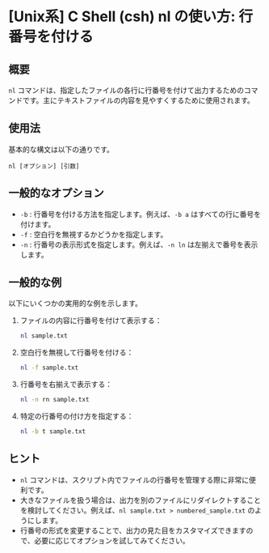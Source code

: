 # [Unix系] C Shell (csh) nl の使い方: 行番号を付ける

## 概要
`nl` コマンドは、指定したファイルの各行に行番号を付けて出力するためのコマンドです。主にテキストファイルの内容を見やすくするために使用されます。

## 使用法
基本的な構文は以下の通りです。

```
nl [オプション] [引数]
```

## 一般的なオプション
- `-b` : 行番号を付ける方法を指定します。例えば、`-b a` はすべての行に番号を付けます。
- `-f` : 空白行を無視するかどうかを指定します。
- `-n` : 行番号の表示形式を指定します。例えば、`-n ln` は左揃えで番号を表示します。

## 一般的な例
以下にいくつかの実用的な例を示します。

1. ファイルの内容に行番号を付けて表示する：
   ```bash
   nl sample.txt
   ```

2. 空白行を無視して行番号を付ける：
   ```bash
   nl -f sample.txt
   ```

3. 行番号を右揃えで表示する：
   ```bash
   nl -n rn sample.txt
   ```

4. 特定の行番号の付け方を指定する：
   ```bash
   nl -b t sample.txt
   ```

## ヒント
- `nl` コマンドは、スクリプト内でファイルの行番号を管理する際に非常に便利です。
- 大きなファイルを扱う場合は、出力を別のファイルにリダイレクトすることを検討してください。例えば、`nl sample.txt > numbered_sample.txt` のようにします。
- 行番号の形式を変更することで、出力の見た目をカスタマイズできますので、必要に応じてオプションを試してみてください。
